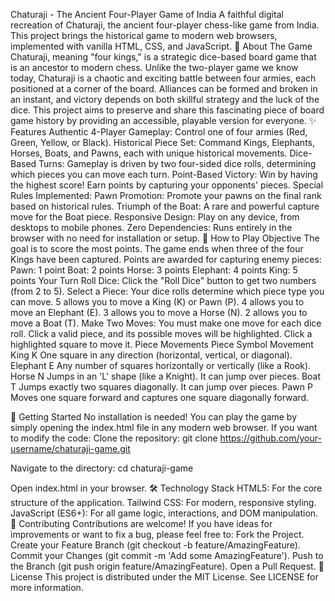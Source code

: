 Chaturaji - The Ancient Four-Player Game of India
A faithful digital recreation of Chaturaji, the ancient four-player chess-like game from India. This project brings the historical game to modern web browsers, implemented with vanilla HTML, CSS, and JavaScript.
📜 About The Game
Chaturaji, meaning "four kings," is a strategic dice-based board game that is an ancestor to modern chess. Unlike the two-player game we know today, Chaturaji is a chaotic and exciting battle between four armies, each positioned at a corner of the board. Alliances can be formed and broken in an instant, and victory depends on both skillful strategy and the luck of the dice.
This project aims to preserve and share this fascinating piece of board game history by providing an accessible, playable version for everyone.
✨ Features
Authentic 4-Player Gameplay: Control one of four armies (Red, Green, Yellow, or Black).
Historical Piece Set: Command Kings, Elephants, Horses, Boats, and Pawns, each with unique historical movements.
Dice-Based Turns: Gameplay is driven by two four-sided dice rolls, determining which pieces you can move each turn.
Point-Based Victory: Win by having the highest score! Earn points by capturing your opponents' pieces.
Special Rules Implemented:
Pawn Promotion: Promote your pawns on the final rank based on historical rules.
Triumph of the Boat: A rare and powerful capture move for the Boat piece.
Responsive Design: Play on any device, from desktops to mobile phones.
Zero Dependencies: Runs entirely in the browser with no need for installation or setup.
🎲 How to Play
Objective
The goal is to score the most points. The game ends when three of the four Kings have been captured.
Points are awarded for capturing enemy pieces:
Pawn: 1 point
Boat: 2 points
Horse: 3 points
Elephant: 4 points
King: 5 points
Your Turn
Roll Dice: Click the "Roll Dice" button to get two numbers (from 2 to 5).
Select a Piece: Your dice rolls determine which piece type you can move.
5 allows you to move a King (K) or Pawn (P).
4 allows you to move an Elephant (E).
3 allows you to move a Horse (N).
2 allows you to move a Boat (T).
Make Two Moves: You must make one move for each dice roll. Click a valid piece, and its possible moves will be highlighted. Click a highlighted square to move it.
Piece Movements
Piece
Symbol
Movement
King
K
One square in any direction (horizontal, vertical, or diagonal).
Elephant
E
Any number of squares horizontally or vertically (like a Rook).
Horse
N
Jumps in an 'L' shape (like a Knight). It can jump over pieces.
Boat
T
Jumps exactly two squares diagonally. It can jump over pieces.
Pawn
P
Moves one square forward and captures one square diagonally forward.

🚀 Getting Started
No installation is needed! You can play the game by simply opening the index.html file in any modern web browser.
If you want to modify the code:
Clone the repository:
git clone https://github.com/your-username/chaturaji-game.git


Navigate to the directory:
cd chaturaji-game


Open index.html in your browser.
🛠️ Technology Stack
HTML5: For the core structure of the application.
Tailwind CSS: For modern, responsive styling.
JavaScript (ES6+): For all game logic, interactions, and DOM manipulation.
🤝 Contributing
Contributions are welcome! If you have ideas for improvements or want to fix a bug, please feel free to:
Fork the Project.
Create your Feature Branch (git checkout -b feature/AmazingFeature).
Commit your Changes (git commit -m 'Add some AmazingFeature').
Push to the Branch (git push origin feature/AmazingFeature).
Open a Pull Request.
📄 License
This project is distributed under the MIT License. See LICENSE for more information.
